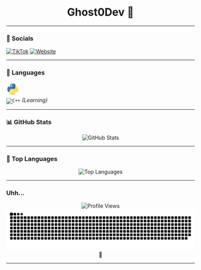 <h1 align="center">Ghost0Dev 🌙</h1>

---

### 🌌 Socials
[![TikTok](https://img.shields.io/badge/TikTok-%23000000.svg?&style=for-the-badge&logo=TikTok&logoColor=white)][tiktok]
[![Website](https://img.shields.io/badge/Website-%2312100E.svg?&style=for-the-badge&logo=About.me&logoColor=white)][website]

---

### 🌙 Languages
<code><img height="35" src="https://raw.githubusercontent.com/github/explore/master/topics/python/python.png" alt="Python"></code>  
<code><img height="35" src="https://raw.githubusercontent.com/isocpp/logos/master/cpp_logo.png" alt="C++"></code> *(Learning)*

---

### 📊 GitHub Stats
<p align="center">
  <img src="https://github-readme-stats.vercel.app/api?username=ghost0dev&show_icons=true&theme=tokyonight&hide_border=true&bg_color=0D1117&title_color=8A2BE2&icon_color=8A2BE2" alt="GitHub Stats" />
</p>

---

### 📌 Top Languages
<p align="center">
  <img src="https://github-readme-stats.vercel.app/api/top-langs/?username=ghost0dev&layout=compact&theme=tokyonight&hide_border=true&bg_color=0D1117&title_color=8A2BE2" alt="Top Languages" />
</p>

---

### Uhh...
<p align="center">
  <!-- Option 1: Besucherzähler -->
  <img src="https://komarev.com/ghpvc/?username=ghost0dev&label=Profile%20Views&color=8A2BE2&style=flat-square" alt="Profile Views"/>

  <!-- Option 2: Snake Animation -->
  <br>
  <img src="https://raw.githubusercontent.com/Platane/snk/output/github-contribution-grid-snake.svg" alt="Snake Animation" />

  <!-- Option 3: Kleine Nacht-Emoji-Reihe -->
  <br>
  🌙 
</p>

---

[tiktok]: https://www.tiktok.com/@raphi.muc  
[website]: https://guns.lol/raphimuc
